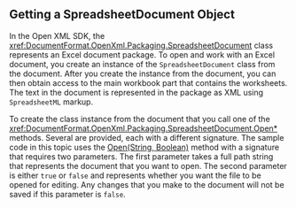 ## Getting a SpreadsheetDocument Object

In the Open XML SDK, the <xref:DocumentFormat.OpenXml.Packaging.SpreadsheetDocument> class represents an
Excel document package. To open and work with an Excel document, you
create an instance of the `SpreadsheetDocument` class from the document.
After you create the instance from the document, you can then obtain
access to the main workbook part that contains the worksheets. The text
in the document is represented in the package as XML using `SpreadsheetML` markup.

To create the class instance from the document that you call one of the
<xref:DocumentFormat.OpenXml.Packaging.SpreadsheetDocument.Open*> methods. Several are provided, each
with a different signature. The sample code in this topic uses the [Open(String, Boolean)](/dotnet/api/documentformat.openxml.packaging.spreadsheetdocument.open?view=openxml-3.0.1#documentformat-openxml-packaging-spreadsheetdocument-open(system-string-system-boolean)) method with a
signature that requires two parameters. The first parameter takes a full
path string that represents the document that you want to open. The
second parameter is either `true` or `false` and represents whether you want the file to
be opened for editing. Any changes that you make to the document will
not be saved if this parameter is `false`.